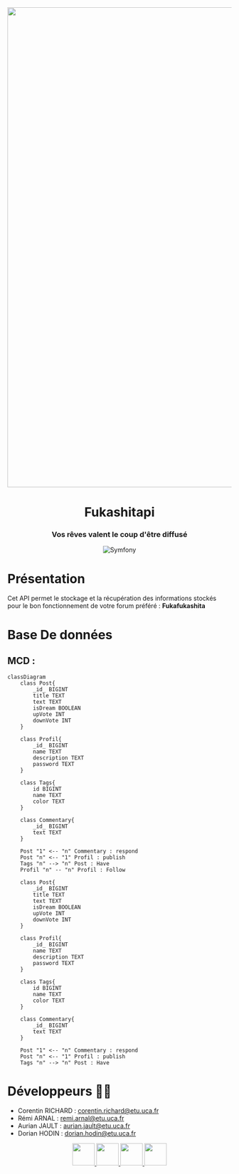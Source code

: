 <div align = center>

<img src="https://cdn-gulli.jnsmedia.fr/var/jeunesse/storage/images/gulli/chaine-tv/dessins-animes/pokemon/images/la-star-rondoudou/28668785-1-fre-FR/La-star-Rondoudou.jpg" width="1080" height="" >

# **Fukashitapi** 
### Vos rêves valent le coup d'être diffusé
![Symfony](https://img.shields.io/badge/symfony-5.3-green)
</div>


# Présentation

Cet API permet le stockage et la récupération des informations stockés pour le bon fonctionnement de votre forum préféré :
**Fukafukashita**

# Base De données 

## MCD : 
```mermaid
classDiagram
    class Post{
        _id_ BIGINT
        title TEXT
        text TEXT
        isDream BOOLEAN
        upVote INT
        downVote INT
    }

    class Profil{
        _id_ BIGINT
        name TEXT
        description TEXT
        password TEXT
    }

    class Tags{
        id BIGINT
        name TEXT
        color TEXT
    }

    class Commentary{
        _id_ BIGINT
        text TEXT
    }

    Post "1" <-- "n" Commentary : respond
    Post "n" <-- "1" Profil : publish
    Tags "n" --> "n" Post : Have
    Profil "n" -- "n" Profil : Follow 

    class Post{
        _id_ BIGINT
        title TEXT
        text TEXT
        isDream BOOLEAN
        upVote INT
        downVote INT
    }

    class Profil{
        _id_ BIGINT
        name TEXT
        description TEXT
        password TEXT
    }

    class Tags{
        id BIGINT
        name TEXT
        color TEXT
    }

    class Commentary{
        _id_ BIGINT
        text TEXT
    }

    Post "1" <-- "n" Commentary : respond
    Post "n" <-- "1" Profil : publish
    Tags "n" --> "n" Post : Have 

```


# Développeurs 🧑‍💻

- Corentin RICHARD : corentin.richard@etu.uca.fr
- Rémi ARNAL : remi.arnal@etu.uca.fr
- Aurian JAULT : aurian.jault@etu.uca.fr
- Dorian HODIN : dorian.hodin@etu.uca.fr



<div align="center">
<a href = "https://codefirst.iut.uca.fr/git/corentin.richard">


<img src="https://codefirst.iut.uca.fr/git/avatars/37008ec8b164225fb699e2efac55a6e3?size=870" width="50" >
</a>

<a href = "https://codefirst.iut.uca.fr/git/aurian.jault">
<img src="https://codefirst.iut.uca.fr/git/avatars/d774f04d13eab2fbcdfcbfccb966108f?size=870" width="50" >
</a>

<a href = "https://codefirst.iut.uca.fr/git/remi.arnal">
<img src="https://codefirst.iut.uca.fr/git/avatars/c13b7679488b8dcdf7d551b52f579bcd?size=870" width="50" >
</a>

<a href = "https://codefirst.iut.uca.fr/git/dorian.hodin">
<img src="https://codefirst.iut.uca.fr/git/avatars/d6f97dbdf66352b0b66685e144aa1ee5?size=870" width="50" >
</a>

</div>

